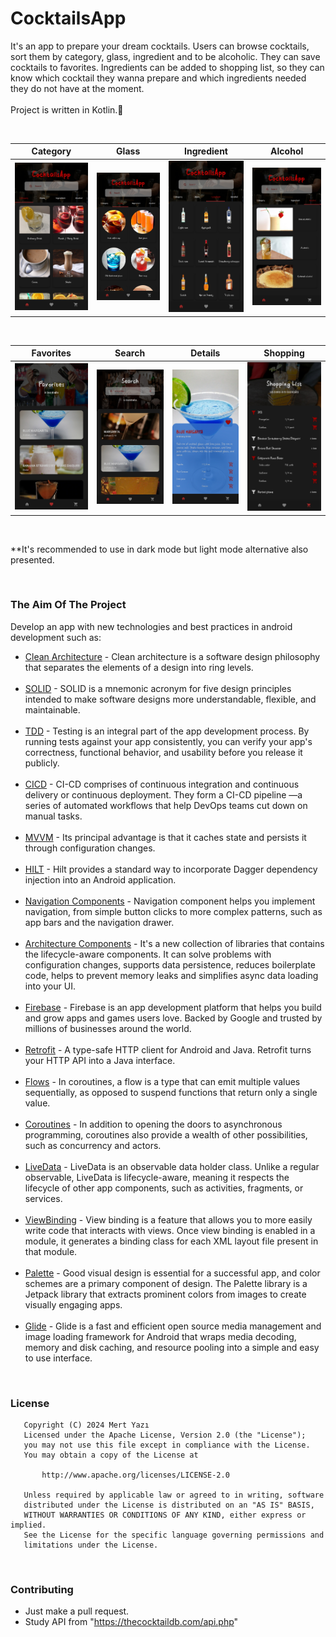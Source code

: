 # CocktailsApp

It's an app to prepare your dream cocktails. Users can browse cocktails, sort them by category, glass, ingredient and to be alcoholic. They can save cocktails to favorites. Ingredients can be added to shopping list, so they can know which cocktail they wanna prepare and which ingredients needed they do not have at the moment.<br /><br />
Project is written in Kotlin.💯

<br />

| Category | Glass | Ingredient | Alcohol |
|------|------|------|------|
| <img src="screenshots/category_dark_portrait.jpg" width="205"> | <img src="screenshots/glass_dark_portrait.jpg" width="205"> | <img src="screenshots/ingredient_dark_portrait.jpg" width="205"> | <img src="screenshots/alcohol_dark_portrait.jpg" width="205"> |


<br />

| Favorites | Search | Details | Shopping |
|------|------|------|------|
| <img src="screenshots/favorites_dark_portrait.jpg" width="205"> | <img src="screenshots/search_dark_portrait.jpg" width="205"> | <img src="screenshots/details_dark_portrait.jpg" width="205">   | <img src="screenshots/shopping_list_dark_portrait.jpg" width="205"> |

<br />

**It's recommended to use in dark mode but light mode alternative also presented.

<br />

### The Aim Of The Project
Develop an app with new technologies and best practices in android development such as:
- [Clean Architecture](https://medium.com/android-dev-hacks/detailed-guide-on-android-clean-architecture-9eab262a9011) - Clean architecture is a software design philosophy that separates the elements of a design into ring levels.<br /><br />
- [SOLID](https://medium.com/the-android-caf%C3%A9/solid-principles-the-kotlin-way-ff717c0d60da) - SOLID is a mnemonic acronym for five design principles intended to make software designs more understandable, flexible, and maintainable.<br /><br />
- [TDD](https://developer.android.com/training/testing/fundamentals) - Testing is an integral part of the app development process. By running tests against your app consistently, you can verify your app's correctness, functional behavior, and usability before you release it publicly.<br /><br />
- [CICD](https://resources.github.com/ci-cd/) - CI-CD comprises of continuous integration and continuous delivery or continuous deployment. They form a CI-CD pipeline —a series of automated workflows that help DevOps teams cut down on manual tasks.<br /><br />
- [MVVM](https://developer.android.com/topic/libraries/architecture/viewmodel) - Its principal advantage is that it caches state and persists it through configuration changes.<br /><br />
- [HILT](https://dagger.dev/hilt) - Hilt provides a standard way to incorporate Dagger dependency injection into an Android application.<br /><br />
- [Navigation Components](https://developer.android.com/guide/navigation/navigation-getting-started) - Navigation component helps you implement navigation, from simple button clicks to more complex patterns, such as app bars and the navigation drawer.<br /><br />
- [Architecture Components](https://developer.android.com/topic/libraries/architecture) - It's a new collection of libraries that contains the lifecycle-aware components. It can solve problems with configuration changes, supports data persistence, reduces boilerplate code, helps to prevent memory leaks and simplifies async data loading into your UI.<br /><br />
- [Firebase](https://firebase.google.com/) - Firebase is an app development platform that helps you build and grow apps and games users love. Backed by Google and trusted by millions of businesses around the world.<br /><br />
- [Retrofit](https://square.github.io/retrofit/) - A type-safe HTTP client for Android and Java. Retrofit turns your HTTP API into a Java interface.<br /><br />
- [Flows](https://developer.android.com/kotlin/flow) - In coroutines, a flow is a type that can emit multiple values sequentially, as opposed to suspend functions that return only a single value.<br /><br />
- [Coroutines](https://kotlinlang.org/docs/reference/coroutines-overview.html) - In addition to opening the doors to asynchronous programming, coroutines also provide a wealth of other possibilities, such as concurrency and actors.<br /><br />
- [LiveData](https://developer.android.com/topic/libraries/architecture/livedata) - LiveData is an observable data holder class. Unlike a regular observable, LiveData is lifecycle-aware, meaning it respects the lifecycle of other app components, such as activities, fragments, or services.<br /><br />
- [ViewBinding](https://developer.android.com/topic/libraries/view-binding) - View binding is a feature that allows you to more easily write code that interacts with views. Once view binding is enabled in a module, it generates a binding class for each XML layout file present in that module.<br /><br />
- [Palette](https://developer.android.com/develop/ui/views/graphics/palette-colors) - Good visual design is essential for a successful app, and color schemes are a primary component of design. The Palette library is a Jetpack library that extracts prominent colors from images to create visually engaging apps.<br /><br />
- [Glide](https://github.com/bumptech/glide) - Glide is a fast and efficient open source media management and image loading framework for Android that wraps media decoding, memory and disk caching, and resource pooling into a simple and easy to use interface.

<br />

### License
```
   Copyright (C) 2024 Mert Yazı
   Licensed under the Apache License, Version 2.0 (the "License");
   you may not use this file except in compliance with the License.
   You may obtain a copy of the License at

       http://www.apache.org/licenses/LICENSE-2.0

   Unless required by applicable law or agreed to in writing, software
   distributed under the License is distributed on an "AS IS" BASIS,
   WITHOUT WARRANTIES OR CONDITIONS OF ANY KIND, either express or implied.
   See the License for the specific language governing permissions and
   limitations under the License.
```
<br />

### Contributing
- Just make a pull request.
- Study API from "https://thecocktaildb.com/api.php"
